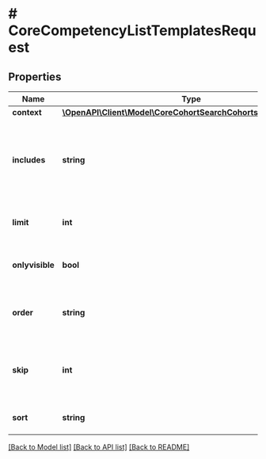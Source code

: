# # CoreCompetencyListTemplatesRequest

## Properties

Name | Type | Description | Notes
------------ | ------------- | ------------- | -------------
**context** | [**\OpenAPI\Client\Model\CoreCohortSearchCohortsRequestContext**](CoreCohortSearchCohortsRequestContext.md) |  |
**includes** | **string** | What other contexts to fetch the templates from. (children, parents, self) | [optional] [default to 'children']
**limit** | **int** | Return this number of records at most. | [optional] [default to 0]
**onlyvisible** | **bool** | If should list only visible templates | [optional] [default to false]
**order** | **string** | Sort direction. Should be either ASC or DESC | [optional] [default to '']
**skip** | **int** | Skip this number of records before returning results | [optional] [default to 0]
**sort** | **string** | Column to sort by. | [optional] [default to '']

[[Back to Model list]](../../README.md#models) [[Back to API list]](../../README.md#endpoints) [[Back to README]](../../README.md)
